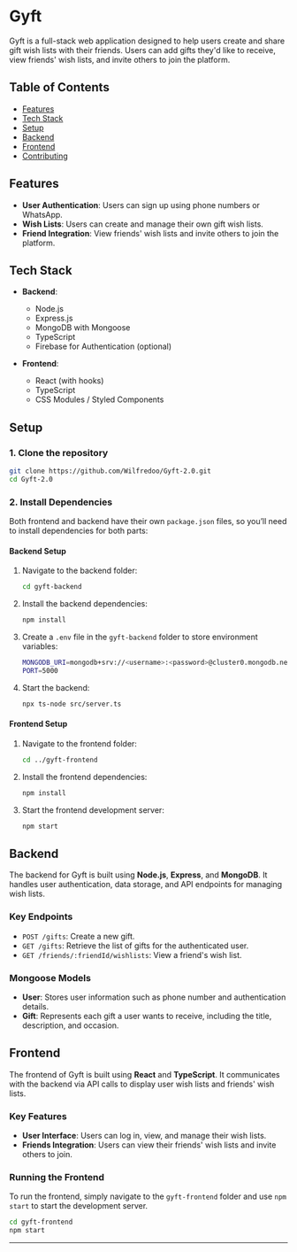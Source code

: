 # Gyft

Gyft is a full-stack web application designed to help users create and share gift wish lists with their friends. Users can add gifts they'd like to receive, view friends' wish lists, and invite others to join the platform.

## Table of Contents

- [Features](#features)
- [Tech Stack](#tech-stack)
- [Setup](#setup)
- [Backend](#backend)
- [Frontend](#frontend)
- [Contributing](#contributing)

## Features

- **User Authentication**: Users can sign up using phone numbers or WhatsApp.
- **Wish Lists**: Users can create and manage their own gift wish lists.
- **Friend Integration**: View friends' wish lists and invite others to join the platform.

## Tech Stack

- **Backend**:
  - Node.js
  - Express.js
  - MongoDB with Mongoose
  - TypeScript
  - Firebase for Authentication (optional)
  
- **Frontend**:
  - React (with hooks)
  - TypeScript
  - CSS Modules / Styled Components

## Setup

### 1. Clone the repository

```bash
git clone https://github.com/Wilfredoo/Gyft-2.0.git
cd Gyft-2.0
```

### 2. Install Dependencies

Both frontend and backend have their own `package.json` files, so you’ll need to install dependencies for both parts:

#### Backend Setup

1. Navigate to the backend folder:

    ```bash
    cd gyft-backend
    ```

2. Install the backend dependencies:

    ```bash
    npm install
    ```

3. Create a `.env` file in the `gyft-backend` folder to store environment variables:

    ```bash
    MONGODB_URI=mongodb+srv://<username>:<password>@cluster0.mongodb.net/gyft?retryWrites=true&w=majority
    PORT=5000
    ```

4. Start the backend:

    ```bash
    npx ts-node src/server.ts
    ```

#### Frontend Setup

1. Navigate to the frontend folder:

    ```bash
    cd ../gyft-frontend
    ```

2. Install the frontend dependencies:

    ```bash
    npm install
    ```

3. Start the frontend development server:

    ```bash
    npm start
    ```

## Backend

The backend for Gyft is built using **Node.js**, **Express**, and **MongoDB**. It handles user authentication, data storage, and API endpoints for managing wish lists.

### Key Endpoints

- `POST /gifts`: Create a new gift.
- `GET /gifts`: Retrieve the list of gifts for the authenticated user.
- `GET /friends/:friendId/wishlists`: View a friend's wish list.

### Mongoose Models

- **User**: Stores user information such as phone number and authentication details.
- **Gift**: Represents each gift a user wants to receive, including the title, description, and occasion.

## Frontend

The frontend of Gyft is built using **React** and **TypeScript**. It communicates with the backend via API calls to display user wish lists and friends' wish lists.

### Key Features

- **User Interface**: Users can log in, view, and manage their wish lists.
- **Friends Integration**: Users can view their friends' wish lists and invite others to join.

### Running the Frontend

To run the frontend, simply navigate to the `gyft-frontend` folder and use `npm start` to start the development server.

```bash
cd gyft-frontend
npm start
```

---